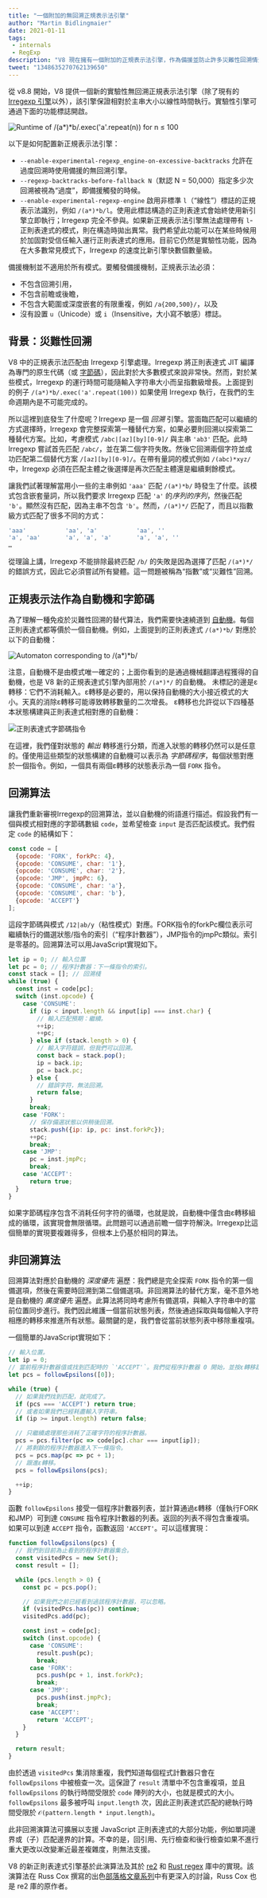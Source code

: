 ```yaml
---
title: "一個附加的無回溯正規表示法引擎"
author: "Martin Bidlingmaier"
date: 2021-01-11
tags:
 - internals
 - RegExp
description: "V8 現在擁有一個附加的正規表示法引擎，作為備援並防止許多災難性回溯情況。"
tweet: "1348635270762139650"
---
```

從 v8.8 開始，V8 提供一個新的實驗性無回溯正規表示法引擎（除了現有的 [Irregexp 引擎](https://blog.chromium.org/2009/02/irregexp-google-chromes-new-regexp.html)以外），該引擎保證相對於主串大小以線性時間執行。實驗性引擎可通過下面的功能標誌開啟。

<!--truncate-->
![Runtime of `/(a*)*b/.exec('a'.repeat(n))` for n ≤ 100](/_img/non-backtracking-regexp/runtime-plot.svg)

以下是如何配置新正規表示法引擎：

- `--enable-experimental-regexp_engine-on-excessive-backtracks` 允許在過度回溯時使用備援的無回溯引擎。
- `--regexp-backtracks-before-fallback N`（默認 N = 50,000）指定多少次回溯被視為“過度”，即備援觸發的時候。
- `--enable-experimental-regexp-engine` 啟用非標準 `l`（“線性”）標誌的正規表示法識別，例如 `/(a*)*b/l`。使用此標誌構造的正則表達式會始終使用新引擎立即執行；Irregexp 完全不參與。如果新正規表示法引擎無法處理帶有 `l`-正則表達式的模式，則在構造時拋出異常。我們希望此功能可以在某些時候用於加固對受信任輸入運行正則表達式的應用。目前它仍然是實驗性功能，因為在大多數常見模式下，Irregexp 的速度比新引擎快數個數量級。

備援機制並不適用於所有模式。要觸發備援機制，正規表示法必須：

- 不包含回溯引用，
- 不包含前瞻或後瞻，
- 不包含大範圍或深度嵌套的有限重複，例如 `/a{200,500}/`，以及
- 沒有設置 `u`（Unicode）或 `i`（Insensitive，大小寫不敏感）標誌。

## 背景：災難性回溯

V8 中的正規表示法匹配由 Irregexp 引擎處理。Irregexp 將正則表達式 JIT 編譯為專門的原生代碼（或 [字節碼](/blog/regexp-tier-up)），因此對於大多數模式來說非常快。然而，對於某些模式，Irregexp 的運行時間可能隨輸入字符串大小而呈指數級增長。上面提到的例子 `/(a*)*b/.exec('a'.repeat(100))` 如果使用 Irregexp 執行，在我們的生命週期內是不可能完成的。

所以這裡到底發生了什麼呢？Irregexp 是一個 *回溯* 引擎。當面臨匹配可以繼續的方式選擇時，Irregexp 會完整探索第一種替代方案，如果必要則回溯以探索第二種替代方案。比如，考慮模式 `/abc|[az][by][0-9]/` 與主串 `'ab3'` 匹配。此時 Irregexp 嘗試首先匹配 `/abc/`，並在第二個字符失敗。然後它回溯兩個字符並成功匹配第二個替代方案 `/[az][by][0-9]/`。在帶有量詞的模式例如 `/(abc)*xyz/` 中，Irregexp 必須在匹配主體之後選擇是再次匹配主體還是繼續剩餘模式。

讓我們試著理解當用小一些的主串例如 `'aaa'` 匹配 `/(a*)*b/` 時發生了什麼。該模式包含嵌套量詞，所以我們要求 Irregexp 匹配 `'a'` 的*序列的序列*，然後匹配 `'b'`。顯然沒有匹配，因為主串不包含 `'b'`。然而，`/(a*)*/` 匹配了，而且以指數級方式匹配了很多不同的方式：

```js
'aaa'           'aa', 'a'           'aa', ''
'a', 'aa'       'a', 'a', 'a'       'a', 'a', ''
…
```

從理論上講，Irregexp 不能排除最終匹配 `/b/` 的失敗是因為選擇了匹配 `/(a*)*/` 的錯誤方式，因此它必須嘗試所有變體。這一問題被稱為“指數”或“災難性”回溯。

## 正規表示法作為自動機和字節碼

為了理解一種免疫於災難性回溯的替代算法，我們需要快速繞道到 [自動機](https://en.wikipedia.org/wiki/Nondeterministic_finite_automaton)。每個正則表達式都等價於一個自動機。例如，上面提到的正則表達式 `/(a*)*b/` 對應於以下的自動機：

![Automaton corresponding to `/(a*)*b/`](/_img/non-backtracking-regexp/example-automaton.svg)

注意，自動機不是由模式唯一確定的；上面你看到的是通過機械翻譯過程獲得的自動機，也是 V8 新的正規表達式引擎內部用於 `/(a*)*/` 的自動機。
未標記的邊是ε轉移：它們不消耗輸入。ε轉移是必要的，用以保持自動機的大小接近模式的大小。天真的消除ε轉移可能導致轉移數量的二次增長。
ε轉移也允許從以下四種基本狀態構建與正則表達式相對應的自動機：

![正則表達式字節碼指令](/_img/non-backtracking-regexp/state-types.svg)

在這裡，我們僅對狀態的 *輸出* 轉移進行分類，而進入狀態的轉移仍然可以是任意的。僅使用這些類型的狀態構建的自動機可以表示為 *字節碼程序*，每個狀態對應於一個指令。例如，一個具有兩個ε轉移的狀態表示為一個 `FORK` 指令。

## 回溯算法

讓我們重新審視Irregexp的回溯算法，並以自動機的術語進行描述。假設我們有一個與模式相對應的字節碼數組 `code`，並希望檢查 `input` 是否匹配該模式。我們假定 `code` 的結構如下：

```js
const code = [
  {opcode: 'FORK', forkPc: 4},
  {opcode: 'CONSUME', char: '1'},
  {opcode: 'CONSUME', char: '2'},
  {opcode: 'JMP', jmpPc: 6},
  {opcode: 'CONSUME', char: 'a'},
  {opcode: 'CONSUME', char: 'b'},
  {opcode: 'ACCEPT'}
];
```

這段字節碼與模式 `/12|ab/y`（粘性模式）對應。FORK指令的forkPc欄位表示可繼續執行的備選狀態/指令的索引（“程序計數器”），JMP指令的jmpPc類似。索引是零基的。回溯算法可以用JavaScript實現如下。

```js
let ip = 0; // 輸入位置
let pc = 0; // 程序計數器：下一條指令的索引。
const stack = []; // 回溯棧
while (true) {
  const inst = code[pc];
  switch (inst.opcode) {
    case 'CONSUME':
      if (ip < input.length && input[ip] === inst.char) {
        // 輸入匹配預期：繼續。
        ++ip;
        ++pc;
      } else if (stack.length > 0) {
        // 輸入字符錯誤，但我們可以回溯。
        const back = stack.pop();
        ip = back.ip;
        pc = back.pc;
      } else {
        // 錯誤字符，無法回溯。
        return false;
      }
      break;
    case 'FORK':
      // 保存備選狀態以供稍後回溯。
      stack.push({ip: ip, pc: inst.forkPc});
      ++pc;
      break;
    case 'JMP':
      pc = inst.jmpPc;
      break;
    case 'ACCEPT':
      return true;
  }
}
```

如果字節碼程序包含不消耗任何字符的循環，也就是說，自動機中僅含由ε轉移組成的循環，該實現會無限循環。此問題可以通過前瞻一個字符解決。Irregexp比這個簡單的實現要複雜得多，但根本上仍基於相同的算法。

## 非回溯算法

回溯算法對應於自動機的 *深度優先* 遍歷：我們總是完全探索 `FORK` 指令的第一個備選項，然後在需要時回溯到第二個備選項。非回溯算法的替代方案，毫不意外地是自動機的 *廣度優先* 遍歷。此算法將同時考慮所有備選項，與輸入字符串中的當前位置同步進行。我們因此維護一個當前狀態列表，然後通過採取與每個輸入字符相應的轉移來推進所有狀態。最關鍵的是，我們會從當前狀態列表中移除重複項。

一個簡單的JavaScript實現如下：

```js
// 輸入位置。
let ip = 0;
// 當前程序計數器值或找到匹配時的 `'ACCEPT'`。我們從程序計數器 0 開始，並按ε轉移跟進。
let pcs = followEpsilons([0]);

while (true) {
  // 如果我們找到匹配，就完成了。
  if (pcs === 'ACCEPT') return true;
  // 或者如果我們已經耗盡輸入字符串。
  if (ip >= input.length) return false;

  // 只繼續處理那些消耗了正確字符的程序計數器。
  pcs = pcs.filter(pc => code[pc].char === input[ip]);
  // 將剩餘的程序計數器進入下一條指令。
  pcs = pcs.map(pc => pc + 1);
  // 跟進ε轉移。
  pcs = followEpsilons(pcs);

  ++ip;
}
```

函數 `followEpsilons` 接受一個程序計數器列表，並計算通過ε轉移（僅執行FORK和JMP）可到達 `CONSUME` 指令程序計數器的列表。返回的列表不得包含重複項。如果可以到達 `ACCEPT` 指令，函數返回 `'ACCEPT'`。可以這樣實現：

```js
function followEpsilons(pcs) {
  // 我們到目前為止看到的程序計數器集合。
  const visitedPcs = new Set();
  const result = [];

  while (pcs.length > 0) {
    const pc = pcs.pop();

    // 如果我們之前已經看到過該程序計數器，可以忽略。
    if (visitedPcs.has(pc)) continue;
    visitedPcs.add(pc);

    const inst = code[pc];
    switch (inst.opcode) {
      case 'CONSUME':
        result.push(pc);
        break;
      case 'FORK':
        pcs.push(pc + 1, inst.forkPc);
        break;
      case 'JMP':
        pcs.push(inst.jmpPc);
        break;
      case 'ACCEPT':
        return 'ACCEPT';
    }
  }

  return result;
}
```

由於透過 `visitedPcs` 集消除重複，我們知道每個程式計數器只會在 `followEpsilons` 中被檢查一次。這保證了 `result` 清單中不包含重複項，並且 `followEpsilons` 的執行時間受限於 `code` 陣列的大小，也就是模式的大小。`followEpsilons` 最多被呼叫 `input.length` 次，因此正則表達式匹配的總執行時間受限於 `𝒪(pattern.length * input.length)`。

此非回溯演算法可擴展以支援 JavaScript 正則表達式的大部分功能，例如單詞邊界或（子）匹配邊界的計算。不幸的是，回引用、先行檢查和後行檢查如果不進行重大更改以改變漸近最差複雜度，則無法支援。

V8 的新正則表達式引擎基於此演算法及其於 [re2](https://github.com/google/re2) 和 [Rust regex](https://github.com/rust-lang/regex) 庫中的實現。該演算法在 Russ Cox 撰寫的出色[部落格文章系列](https://swtch.com/~rsc/regexp/)中有更深入的討論，Russ Cox 也是 re2 庫的原作者。
